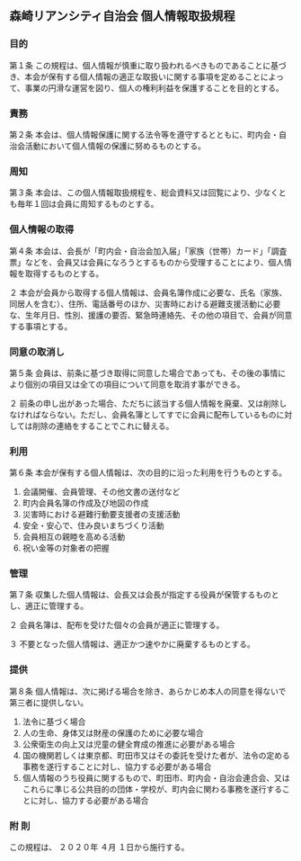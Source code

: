 ## 森崎リアンシティ自治会 個人情報取扱規程

### 目的
第１条 この規程は、個人情報が慎重に取り扱われるべきものであることに基づき、本会が保有する個人情報の適正な取扱いに関する事項を定めることによって、事業の円滑な運営を図り、個人の権利利益を保護することを目的とする。

### 責務
第２条 本会は、個人情報保護に関する法令等を遵守するとともに、町内会・自治会活動において個人情報の保護に努めるものとする。

### 周知
第３条 本会は、この個人情報取扱規程を、総会資料又は回覧により、少なくとも毎年１回は会員に周知するものとする。

### 個人情報の取得
第４条 本会は、会長が「町内会・自治会加入届」「家族（世帯）カード」「調査票」などを、会員又は会員になろうとするものから受理することにより、個人情報を取得するものとする。

２ 本会が会員から取得する個人情報は、会員名簿作成に必要な、氏名（家族、同居人を含む）、住所、電話番号のほか、災害時における避難支援活動に必要な、生年月日、性別、援護の要否、緊急時連絡先、その他の項目で、会員が同意する事項とする。

### 同意の取消し
第５条 会員は、前条に基づき取得に同意した場合であっても、その後の事情により個別の項目又は全ての項目について同意を取消す事ができる。

２ 前条の申し出があった場合、ただちに該当する個人情報を廃棄、又は削除しなければならない。ただし、会員名簿としてすでに会員に配布しているものに対しては削除の連絡をすることでこれに替える。

### 利用
第６条 本会が保有する個人情報は、次の目的に沿った利用を行うものとする。
1. 会議開催、会員管理、その他文書の送付など
1. 町内会員名簿の作成及び地図の作成
1. 災害時における避難行動要支援者の支援活動
1. 安全・安心で、住み良いまちづくり活動
1. 会員相互の親睦を高める活動
1. 祝い金等の対象者の把握

### 管理
第７条 収集した個人情報は、会長又は会長が指定する役員が保管するものと
し、適正に管理する。

２ 会員名簿は、配布を受けた個々の会員が適正に管理する。

３ 不要となった個人情報は、適正かつ速やかに廃棄するものとする。

### 提供
第８条 個人情報は、次に掲げる場合を除き、あらかじめ本人の同意を得ないで第三者に提供しない。
1. 法令に基づく場合
1. 人の生命、身体又は財産の保護のために必要な場合
1. 公衆衛生の向上又は児童の健全育成の推進に必要がある場合
1. 国の機関若しくは東京都、町田市又はその委託を受けた者が、法令の定める事務を遂行することに対し、協力する必要がある場合
1. 個人情報のうち役員に関するもので、町田市、町内会・自治会連合会、又はこれらに準じる公共目的の団体・学校が、町内会に関わる事務を遂行することに対し、協力する必要がある場合

### 附 則
この規程は、 ２０２０年 ４月 １日から施行する。